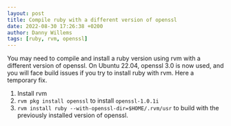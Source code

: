 ```yaml
---
layout: post
title: Compile ruby with a different version of openssl
date: 2022-08-30 17:26:38 +0200
author: Danny Willems
tags: [ruby, rvm, openssl]
---
```


You may need to compile and install a ruby version using rvm with a different version of openssl.
On Ubuntu 22.04, openssl 3.0 is now used, and you will face build issues if you try to install ruby with rvm. Here a temporary fix.

1. Install rvm
2. `rvm pkg install openssl` to install `openssl-1.0.1i`
3. `rvm install ruby --with-openssl-dir=$HOME/.rvm/usr` to build with the
   previously installed version of openssl.
